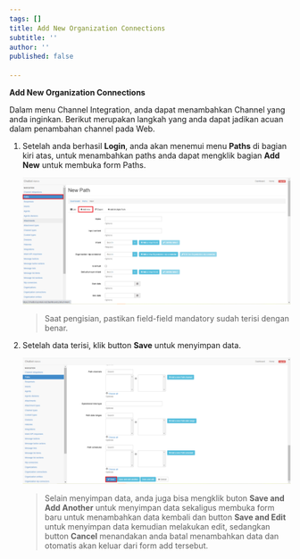```yaml
---
tags: []
title: Add New Organization Connections
subtitle: ''
author: ''
published: false

---
```

**Add New Organization Connections**

Dalam menu Channel Integration, anda dapat menambahkan Channel yang anda inginkan. Berikut merupakan langkah yang anda dapat jadikan acuan dalam penambahan channel pada Web.

1. Setelah anda berhasil **Login**, anda akan menemui menu **Paths** di bagian kiri atas, untuk menambahkan paths anda dapat mengklik bagian **Add New** untuk membuka form Paths.

   ![](/uploads/paths2.PNG)

   > Saat pengisian, pastikan field-field mandatory sudah terisi dengan benar.
2. Setelah data terisi, klik button **Save** untuk menyimpan data.

   ![](/uploads/paths3.PNG)

   > Selain menyimpan data, anda juga bisa mengklik buton **Save and Add Another** untuk menyimpan data sekaligus membuka form baru untuk menambahkan data kembali dan button **Save and Edit** untuk menyimpan data kemudian melakukan edit, sedangkan button **Cancel** menandakan anda batal menambahkan data dan otomatis akan keluar dari form add tersebut.